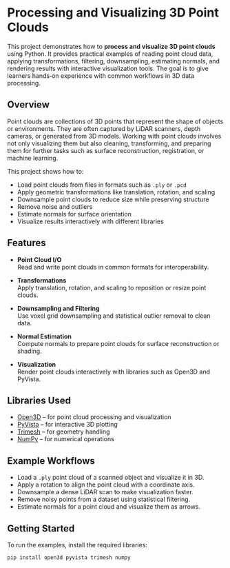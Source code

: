 # Processing and Visualizing 3D Point Clouds

This project demonstrates how to **process and visualize 3D point clouds** using Python. It provides practical examples of reading point cloud data, applying transformations, filtering, downsampling, estimating normals, and rendering results with interactive visualization tools. The goal is to give learners hands‑on experience with common workflows in 3D data processing.

## Overview

Point clouds are collections of 3D points that represent the shape of objects or environments. They are often captured by LiDAR scanners, depth cameras, or generated from 3D models. Working with point clouds involves not only visualizing them but also cleaning, transforming, and preparing them for further tasks such as surface reconstruction, registration, or machine learning.

This project shows how to:

- Load point clouds from files in formats such as `.ply` or `.pcd`
- Apply geometric transformations like translation, rotation, and scaling
- Downsample point clouds to reduce size while preserving structure
- Remove noise and outliers
- Estimate normals for surface orientation
- Visualize results interactively with different libraries

## Features

- **Point Cloud I/O**  
  Read and write point clouds in common formats for interoperability.

- **Transformations**  
  Apply translation, rotation, and scaling to reposition or resize point clouds.

- **Downsampling and Filtering**  
  Use voxel grid downsampling and statistical outlier removal to clean data.

- **Normal Estimation**  
  Compute normals to prepare point clouds for surface reconstruction or shading.

- **Visualization**  
  Render point clouds interactively with libraries such as Open3D and PyVista.

## Libraries Used

- [Open3D](http://www.open3d.org/) – for point cloud processing and visualization  
- [PyVista](https://docs.pyvista.org/) – for interactive 3D plotting  
- [Trimesh](https://trimsh.org/) – for geometry handling  
- [NumPy](https://numpy.org/) – for numerical operations  

## Example Workflows

- Load a `.ply` point cloud of a scanned object and visualize it in 3D.  
- Apply a rotation to align the point cloud with a coordinate axis.  
- Downsample a dense LiDAR scan to make visualization faster.  
- Remove noisy points from a dataset using statistical filtering.  
- Estimate normals for a point cloud and visualize them as arrows.  

## Getting Started

To run the examples, install the required libraries:

```bash
pip install open3d pyvista trimesh numpy